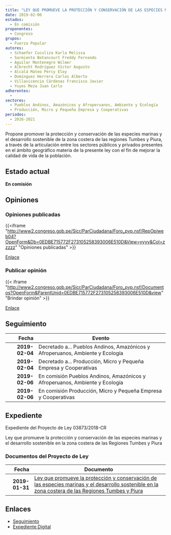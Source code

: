 ```yaml
---
title: "LEY QUE PROMUEVE LA PROTECCIÓN Y CONSERVACIÓN DE LAS ESPECIES MARINAS Y EL DESARROLLO SOSTENIBLE EN LA ZONA COSTERA DE LAS REGIONES TUMBES Y PIURA"
date: 2019-02-06
estados: 
  - En comisión
proponentes: 
  - Congreso
grupos: 
  - Fuerza Popular
autores: 
  - Schaefer Cuculiza Karla Melissa
  - Sarmiento Betancourt Freddy Fernando
  - Aguilar Montenegro Wilmer
  - Albrecht Rodríguez Víctor Augusto
  - Alcalá Mateo Percy Eloy
  - Domínguez Herrera Carlos Alberto
  - Villavicencio Cárdenas Francisco Javier
  - Yuyes Meza Juan Carlo
adherentes: 
  - 
sectores: 
  - Pueblos Andinos, Amazónicos y Afroperuanos, Ambiente y Ecología
  - Producción, Micro y Pequeña Empresa y Cooperativas
periodos: 
  - 2016-2021
---
```


Propone promover la protección y conservación de las especies marinas y el desarrollo sostenible de la zona costera de las regiones Tumbes y Piura, a través de la articulación entre los sectores públicos y privados presentes en el ámbito geográfico materia de la presente ley con el fin de mejorar la calidad de vida de la población.


## Estado actual

**En comisión**

## Opiniones

### Opiniones publicadas

{{<iframe "http://www2.congreso.gob.pe/Sicr/ParCiudadana/Foro_pvp.nsf/RepOpiweb04?OpenForm&Db=0EDBE715772F273105258393006E510D&View=yyyy&Col=zzzzz" "Opiniones publicadas" >}}

[Enlace](http://www2.congreso.gob.pe/Sicr/ParCiudadana/Foro_pvp.nsf/RepOpiweb04?OpenForm&Db=0EDBE715772F273105258393006E510D&View=yyyy&Col=zzzzz)
### Publicar opinión

{{< iframe "http://www2.congreso.gob.pe/Sicr/ParCiudadana/Foro_pvp.nsf/Documentos?OpenForm&ParentUnid=0EDBE715772F273105258393006E510D&view" "Brindar opinión" >}}

[Enlace](http://www2.congreso.gob.pe/Sicr/ParCiudadana/Foro_pvp.nsf/Documentos?OpenForm&ParentUnid=0EDBE715772F273105258393006E510D&view)

## Seguimiento

| Fecha | Evento |
|------:|--------|
| **2019-02-04** | Decretado a... Pueblos Andinos, Amazónicos y Afroperuanos, Ambiente y Ecología|
| **2019-02-04** | Decretado a... Producción, Micro y Pequeña Empresa y Cooperativas|
| **2019-02-06** | En comisión Pueblos Andinos, Amazónicos y Afroperuanos, Ambiente y Ecología|
| **2019-02-06** | En comisión Producción, Micro y Pequeña Empresa y Cooperativas|


## Expediente

Expediente del Proyecto de Ley 03873/2018-CR

Ley que promueve la protección y conservación de las especies marinas y el desarrollo sostenible en la zona costera de las Regiones Tumbes y Piura


### Documentos del Proyecto de Ley

| Fecha | Documento |
|------:|--------|
| **2019-01-31** | [Ley que promueve la protección y conservación de las especies marinas y el desarrollo sostenible en la zona costera de las Regiones Tumbes y Piura](http://www.leyes.congreso.gob.pe/Documentos/2016_2021/Proyectos_de_Ley_y_de_Resoluciones_Legislativas/PL0387320190131..pdf) |

## Enlaces 

- [Seguimiento](http://www2.congreso.gob.pe/Sicr/TraDocEstProc/CLProLey2016.nsf/f7fff46988ca05b1052578e100829cc7/5bb46233f4e1eb930525839300769df1?OpenDocument)
- [Expediente Digital](http://www2.congreso.gob.pe/Sicr/TraDocEstProc/CLProLey2016.nsf/f7fff46988ca05b1052578e100829cc7/5bb46233f4e1eb930525839300769df1?OpenDocument&Click=05257FB7005EB655.eb71d0cf91d8294e05256cdf006b5706/$Body/0.1C6C)
